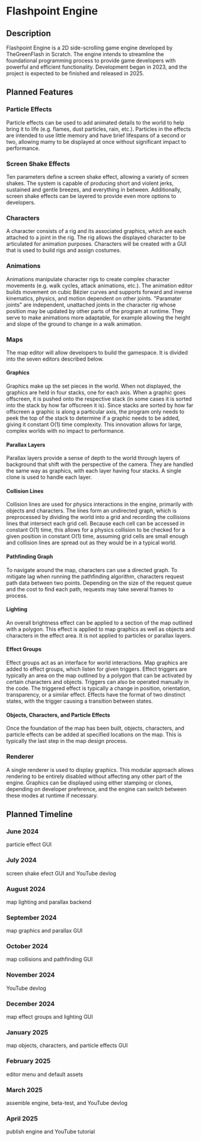 # Flashpoint Engine
## Description
Flashpoint Engine is a 2D side-scrolling game engine developed by TheGreenFlash in Scratch. The engine intends to streamline the foundational programming process to provide game developers with powerful and efficient functionality. Development began in 2023, and the project is expected to be finished and released in 2025.

## Planned Features
### Particle Effects
Particle effects can be used to add animated details to the world to help bring it to life (e.g. flames, dust particles, rain, etc.). Particles in the effects are intended to use little memory and have brief lifespans of a second or two, allowing mamy to be displayed at once without significant impact to performance.
### Screen Shake Effects
Ten parameters define a screen shake effect, allowing a variety of screen shakes. The system is capable of producing short and violent jerks, sustained and gentle breezes, and everything in between. Additionally, screen shake effects can be layered to provide even more options to developers.
### Characters
A character consists of a rig and its associated graphics, which are each attached to a joint in the rig. The rig allows the displayed character to be articulated for animation purposes. Characters will be created with a GUI that is used to build rigs and assign costumes.
### Animations
Animations manipulate character rigs to create complex character movements (e.g. walk cycles, attack animations, etc.). The animation editor builds movement on cubic Bézier curves and supports forward and inverse kinematics, physics, and motion dependent on other joints. "Paramater joints" are independent, unattached joints in the character rig whose position may be updated by other parts of the program at runtime. They serve to make animations more adaptable, for example allowing the height and slope of the ground to change in a walk animation.
### Maps
The map editor will allow developers to build the gamespace. It is divided into the seven editors described below.
#### Graphics
Graphics make up the set pieces in the world. When not displayed, the graphics are held in four stacks, one for each axis. When a graphic goes offscreen, it is pushed onto the respective stack (in some cases it is sorted into the stack by how far offscreen it is). Since stacks are sorted by how far offscreen a graphic is along a particular axis, the program only needs to peek the top of the stack to determine if a graphic needs to be added, giving it constant O(1) time complexity. This innovation allows for large, complex worlds with no impact to performance.
#### Parallax Layers
Parallax layers provide a sense of depth to the world through layers of background that shift with the perspective of the camera. They are handled the same way as graphics, with each layer having four stacks. A single clone is used to handle each layer.
#### Collision Lines
Collision lines are used for physics interactions in the engine, primarily with objects and characters. The lines form an undirected graph, which is preprocessed by dividing the world into a grid and recording the collisions lines that intersect each grid cell. Because each cell can be accessed in constant O(1) time, this allows for a physics collision to be checked for a given position in constant O(1) time, assuming grid cells are small enough and collision lines are spread out as they would be in a typical world.
#### Pathfinding Graph
To navigate around the map, characters can use a directed graph. To mitigate lag when running the pathfinding algorithm, characters request path data between two points. Depending on the size of the request queue and the cost to find each path, requests may take several frames to process.
#### Lighting
An overall brightness effect can be applied to a section of the map outlined with a polygon. This effect is applied to map graphics as well as objects and characters in the effect area. It is not applied to particles or parallax layers.
#### Effect Groups
Effect groups act as an interface for world interactions. Map graphics are added to effect groups, which listen for given triggers. Effect triggers are typically an area on the map outlined by a polygon that can be activated by certain characters and objects. Triggers can also be operated manually in the code. The triggered effect is typically a change in position, orientation, transparency, or a similar effect. Effects have the format of two dinstinct states, with the trigger causing a transition between states.
#### Objects, Characters, and Particle Effects
Once the foundation of the map has been built, objects, characters, and particle effects can be added at specified locations on the map. This is typically the last step in the map design process.
### Renderer
A single renderer is used to display graphics. This modular approach allows rendering to be entirely disabled without affecting any other part of the engine. Graphics can be displayed using either stamping or clones, depending on developer preference, and the engine can switch between these modes at runtime if necessary.

## Planned Timeline
### June 2024
particle effect GUI
### July 2024
screen shake efect GUI and YouTube devlog
### August 2024
map lighting and parallax backend
### September 2024
map graphics and parallax GUI
### October 2024
map collisions and pathfinding GUI
### November 2024
YouTube devlog
### December 2024
map effect groups and lighting GUI
### January 2025
map objects, characters, and particle effects GUI
### February 2025
editor menu and default assets
### March 2025
assemble engine, beta-test, and YouTube devlog
### April 2025
publish engine and YouTube tutorial

